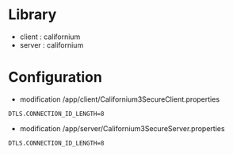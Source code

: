 # Library

* client : californium
* server : californium

# Configuration

* modification /app/client/Californium3SecureClient.properties

```
DTLS.CONNECTION_ID_LENGTH=8
```

* modification /app/server/Californium3SecureServer.properties

```
DTLS.CONNECTION_ID_LENGTH=8
```

